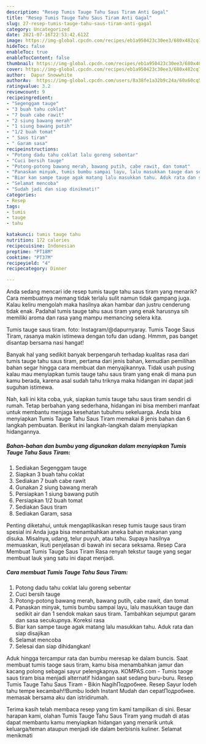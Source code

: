 ```yaml
---
description: "Resep Tumis Tauge Tahu Saus Tiram Anti Gagal"
title: "Resep Tumis Tauge Tahu Saus Tiram Anti Gagal"
slug: 27-resep-tumis-tauge-tahu-saus-tiram-anti-gagal
category: Uncategorized
date: 2021-07-16T22:53:42.612Z
image: https://img-global.cpcdn.com/recipes/eb1a950423c30ee3/680x482cq70/tumis-tauge-tahu-saus-tiram-foto-resep-utama.jpg
hideToc: false
enableToc: true
enableTocContent: false
thumbnail: https://img-global.cpcdn.com/recipes/eb1a950423c30ee3/680x482cq70/tumis-tauge-tahu-saus-tiram-foto-resep-utama.jpg
cover: https://img-global.cpcdn.com/recipes/eb1a950423c30ee3/680x482cq70/tumis-tauge-tahu-saus-tiram-foto-resep-utama.jpg
author:  Dapur Snowwhite
authorAv:  https://img-global.cpcdn.com/users/8a38fe1a32b9c24a/60x60cq50/avatar.jpg
ratingvalue: 3.2
reviewcount: 9
recipeingredient:
- "Segenggam tauge"
- "3 buah tahu coklat"
- "7 buah cabe rawit"
- "2 siung bawang merah"
- "1 siung bawang putih"
- "1/2 buah tomat"
- " Saus tiram"
- " Garam sasa"
recipeinstructions:
- "Potong dadu tahu coklat lalu goreng sebentar"
- "Cuci bersih tauge"
- "Potong-potong bawang merah, bawang putih, cabe rawit, dan tomat"
- "Panaskan minyak, tumis bumbu sampai layu, lalu masukkan tauge dan sedikit air dan 1 sendok makan saus tiram. Tambahkan sejumput garam dan sasa secukupnya. Koreksi rasa"
- "Biar kan sampe tauge agak matang lalu masukkan tahu. Aduk rata dan siap disajikan"
- "Selamat mencoba"
- "Sudah jadi dan siap dinikmati!"
categories:
- Resep
tags:
- tumis
- tauge
- tahu

katakunci: tumis tauge tahu 
nutrition: 172 calories
recipecuisine: Indonesian
preptime: "PT18M"
cooktime: "PT37M"
recipeyield: "4"
recipecategory: Dinner

---
```



Anda sedang mencari ide resep tumis tauge tahu saus tiram yang menarik? Cara membuatnya memang tidak terlalu sulit namun tidak gampang juga. Kalau keliru mengolah maka hasilnya akan hambar dan justru cenderung tidak enak. Padahal tumis tauge tahu saus tiram yang enak harusnya sih memiliki aroma dan rasa yang mampu memancing selera kita.


Tumis tauge saus tiram. foto: Instagram/@dapurnyaray. Tumis Taoge Saus Tiram, rasanya makin istimewa dengan tofu dan udang. Hmmm, pas banget disantap bersama nasi hangat!

Banyak hal yang sedikit banyak berpengaruh terhadap kualitas rasa dari tumis tauge tahu saus tiram, pertama dari jenis bahan, kemudian pemilihan bahan segar hingga cara membuat dan menyajikannya. Tidak usah pusing kalau mau menyiapkan tumis tauge tahu saus tiram yang enak di mana pun kamu berada, karena asal sudah tahu triknya maka hidangan ini dapat jadi suguhan istimewa.


Nah, kali ini kita coba, yuk, siapkan tumis tauge tahu saus tiram sendiri di rumah. Tetap berbahan yang sederhana, hidangan ini bisa memberi manfaat untuk membantu menjaga kesehatan tubuhmu sekeluarga. Anda bisa menyiapkan Tumis Tauge Tahu Saus Tiram memakai 8 jenis bahan dan 6 langkah pembuatan. Berikut ini langkah-langkah dalam menyiapkan hidangannya.

<!--inarticleads1-->

##### Bahan-bahan dan bumbu yang digunakan dalam menyiapkan Tumis Tauge Tahu Saus Tiram:

1. Sediakan Segenggam tauge
1. Siapkan 3 buah tahu coklat
1. Sediakan 7 buah cabe rawit
1. Gunakan 2 siung bawang merah
1. Persiapkan 1 siung bawang putih
1. Persiapkan 1/2 buah tomat
1. Sediakan  Saus tiram
1. Sediakan  Garam, sasa


Penting diketahui, untuk mengaplikasikan resep tumis tauge saus tiram spesial ini Anda juga bisa menambahkan aneka bahan makanan yang disuka. Misalnya, udang, telur puyuh, atau tahu. Supaya hasilnya memuaskan, ikuti penjelasan di bawah ini secara seksama. Resep Cara Membuat Tumis Tauge Saus Tiram Rasa renyah tekstur tauge yang segar membuat lauk yang satu ini dapat menjadi. 

<!--inarticleads2-->

##### Cara membuat Tumis Tauge Tahu Saus Tiram:

1. Potong dadu tahu coklat lalu goreng sebentar
1. Cuci bersih tauge
1. Potong-potong bawang merah, bawang putih, cabe rawit, dan tomat
1. Panaskan minyak, tumis bumbu sampai layu, lalu masukkan tauge dan sedikit air dan 1 sendok makan saus tiram. Tambahkan sejumput garam dan sasa secukupnya. Koreksi rasa
1. Biar kan sampe tauge agak matang lalu masukkan tahu. Aduk rata dan siap disajikan
1. Selamat mencoba
1. Selesai dan siap dihidangkan!

Aduk hingga tercampur rata dan bumbu meresap ke dalam buncis. Saat membuat tumis taoge saus tiram, kamu bisa menambahkan jamur dan kacang polong sebagai sayur pelengkapnya. KOMPAS.com - Tumis taoge saus tiram bisa menjadi alternatif hidangan saat sedang buru-buru. Resep Tumis Tauge Tahu Saus Tiram - Bikin NagihПодробнее. Resep Sayur lodeh tahu tempe kecambah‼Bumbu lodeh Instant Mudah dan cepatПодробнее. memasak bersama aku dan istridirumah. 

Terima kasih telah membaca resep yang tim kami tampilkan di sini. Besar harapan kami, olahan Tumis Tauge Tahu Saus Tiram yang mudah di atas dapat membantu kamu menyiapkan hidangan yang menarik untuk keluarga/teman ataupun menjadi ide dalam berbisnis kuliner. Selamat menikmati
